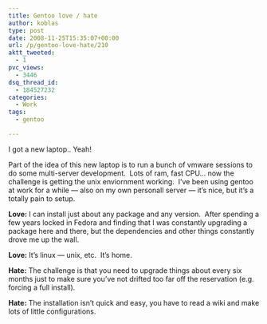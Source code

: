 ```yaml
---
title: Gentoo love / hate
author: koblas
type: post
date: 2008-11-25T15:35:07+00:00
url: /p/gentoo-love-hate/210
aktt_tweeted:
  - 1
pvc_views:
  - 3446
dsq_thread_id:
  - 184527232
categories:
  - Work
tags:
  - gentoo

---
```

I got a new laptop.. Yeah!

Part of the idea of this new laptop is to run a bunch of vmware sessions to do some multi-server development.  Lots of ram, fast CPU&#8230; now the challenge is getting the unix enviornment working.  I&#8217;ve been using gentoo at work for a while &#8212; also on my own personall server &#8212; it&#8217;s nice, but it&#8217;s a totally pain to setup.

**Love:** I can install just about any package and any version.  After spending a few years locked in Fedora and finding that I was constantly upgrading a package here and there, but the dependencies and other things constantly drove me up the wall.

**Love:** It&#8217;s linux &#8212; unix, etc.  It&#8217;s home.

**Hate:** The challenge is that you need to upgrade things about every six months just to make sure you&#8217;ve not drifted too far off the reservation (e.g. forcing a full install).

**Hate:** The installation isn&#8217;t quick and easy, you have to read a wiki and make lots of little configurations.
